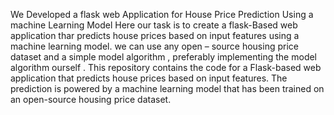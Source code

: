 We Developed  a flask web Application for House Price Prediction Using a machine Learning Model 
Here our task is to create a flask-Based web application thar predicts house prices based on input features using a machine learning model.
we  can use any open – source housing price dataset and a simple model algorithm , preferably implementing the model algorithm ourself .
This repository contains the code for a Flask-based web application that predicts house prices based on input features. The prediction is powered by a machine learning model that has been trained on an open-source housing price dataset.

